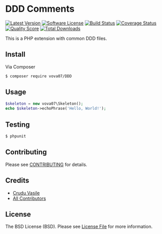 # DDD Comments

[![Latest Version](https://img.shields.io/github/release/vova07/DDD.svg?style=flat-square)](https://github.com/vova07/DDD/releases)
[![Software License](https://img.shields.io/badge/license-MIT-brightgreen.svg?style=flat-square)](LICENSE.md)
[![Build Status](https://img.shields.io/travis/vova07/DDD/master.svg?style=flat-square)](https://travis-ci.org/vova07/DDD)
[![Coverage Status](https://img.shields.io/scrutinizer/coverage/g/vova07/DDD.svg?style=flat-square)](https://scrutinizer-ci.com/g/vova07/DDD/code-structure)
[![Quality Score](https://img.shields.io/scrutinizer/g/vova07/DDD.svg?style=flat-square)](https://scrutinizer-ci.com/g/vova07/DDD)
[![Total Downloads](https://img.shields.io/packagist/dt/vova07/DDD.svg?style=flat-square)](https://packagist.org/packages/vova07/DDD)

This is a PHP extension with common DDD files.

## Install

Via Composer

```bash
$ composer require vova07/DDD
```

## Usage

```php
$skeleton = new vova07\Skeleton();
echo $skeleton->echoPhrase('Hello, World!');
```

## Testing

```bash
$ phpunit
```

## Contributing

Please see [CONTRIBUTING](CONTRIBUTING.md) for details.

## Credits

- [Crudu Vasile](https://github.com/vova07)
- [All Contributors](../../contributors)

## License

The BSD License (BSD). Please see [License File](LICENSE.md) for more information.